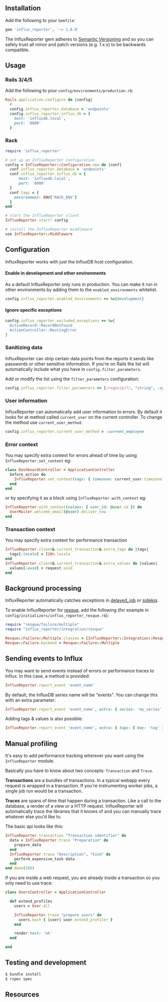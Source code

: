 ## Installation

Add the following to your `Gemfile`:

```ruby
gem 'influx_reporter', '~> 1.0.0'
```

The InfluxReporter gem adheres to [Semantic
Versioning](http://guides.rubygems.org/patterns/#semantic-versioning)
and so you can safely trust all minor and patch versions (e.g. 1.x.x) to
be backwards compatible.

## Usage

### Rails 3/4/5

Add the following to your `config/environments/production.rb`:

```ruby
Rails.application.configure do |config|
  # ...
  config.influx_reporter.database = 'endpoints'
  config.influx_reporter.influx_db = {
    host: 'influxdb.local',
    port: '8080'
  }
```

### Rack

```ruby
require 'influx_reporter'

# set up an InfluxReporter configuration
config = InfluxReporter::Configuration.new do |conf|
  conf.influx_reporter.database = 'endpoints'
  conf.influx_reporter.influx_db = {
      host: 'influxdb.local',
      port: '8080'
  }
  conf.tags = { 
    environment: ENV['RACK_ENV']
  }
end

# start the InfluxReporter client
InfluxReporter.start! config

# install the InfluxReporter middleware
use InfluxReporter::Middleware

```

## Configuration

InfluxReporter works with just the InfluxDB host configuration.

#### Enable in development and other environments

As a default InfluxReporter only runs in production. You can make it run in other environments by adding them to the `enabled_environments` whitelist.

```ruby
config.influx_reporter.enabled_environments += %w{development}
```

#### Ignore specific exceptions

```ruby
config.influx_reporter.excluded_exceptions += %w{
  ActiveRecord::RecordNotFound
  ActionController::RoutingError
}
```

### Sanitizing data

InfluxReporter can strip certain data points from the reports it sends like passwords or other sensitive information. If you're on Rails the list will automatically include what you have in `config.filter_parameters`.

Add or modify the list using the `filter_parameters` configuration:

```ruby
config.influx_reporter.filter_parameters += [/regex(p)?/, "string", :symbol]
```

### User information

InfluxReporter can automatically add user information to errors. By default it looks for at method called `current_user` on the current controller. To change the method use `current_user_method`.

```ruby
config.influx_reporter.current_user_method = :current_employee
```

### Error context

You may specify extra context for errors ahead of time by using `InfluxReporter.set_context` eg:

```ruby
class DashboardController < ApplicationController
  before_action do
    InfluxReporter.set_context(tags: { timezone: current_user.timezone }, values: { my_value: 11 })
  end
end
```

or by specifying it as a block using `InfluxReporter.with_context` eg:

```ruby
InfluxReporter.with_context(values: { user_id: @user.id }) do
  UserMailer.welcome_email(@user).deliver_now
end
```

### Transaction context
You may specify extra context for performance transaction

```ruby
InfluxReporter.client&.current_transaction&.extra_tags do |tags|
  tags[:locale] = I18n.locale
end
InfluxReporter.client&.current_transaction&.extra_values do |values|
  values[:uuid] = request.uuid
end
```


## Background processing

InfluxReporter automatically catches exceptions in [delayed_job](https://github.com/collectiveidea/delayed_job) or [sidekiq](http://sidekiq.org/).

To enable InfluxReporter for [resque](https://github.com/resque/resque), add the following (for example in `config/initializers/influx_reporter_resque.rb`):

```ruby
require "resque/failure/multiple"
require "influx_reporter/integration/resque"

Resque::Failure::Multiple.classes = [InfluxReporter::Integration::Resque]
Resque::Failure.backend = Resque::Failure::Multiple
```

## Sending events to Influx

You may want to send events instead of errors or performance traces to Influx. In this case, a method is provided:

```ruby
InfluxReporter.report_event 'event_name'
```

By default, the InfluxDB series name will be "events". You can change this with an extra parameter:
```ruby
InfluxReporter.report_event 'event_name', extra: { series: 'my_series' }
```

Adding tags & values is also possible:
```ruby
InfluxReporter.report_event 'event_name', extra: { tags: { key: 'tag' }, values: { key: 'value' } }
```

## Manual profiling

It's easy to add performance tracking wherever you want using the `InfluxReporter` module.

Basically you have to know about two concepts: `Transaction` and `Trace`.

**Transactions** are a bundles of transactions. In a typical webapp every request is wrapped in a transaction. If you're instrumenting worker jobs, a single job run would be a transaction.

**Traces** are spans of time that happen during a transaction. Like a call to the database, a render of a view or a HTTP request. InfluxReporter will automatically trace the libraries that it knows of and you can manually trace whatever else you'd like to.

The basic api looks like this:

```ruby
InfluxReporter.transaction "Transaction identifier" do
  data = InfluxReporter.trace "Preparation" do
    prepare_data
  end
  InfluxReporter.trace "Description", "kind" do
    perform_expensive_task data
  end
end.done(200)
```

If you are inside a web request, you are already inside a transaction so you only need to use trace:

```ruby
class UsersController < ApplicationController

  def extend_profiles
    users = User.all

    InfluxReporter.trace "prepare users" do
      users.each { |user| user.extend_profile! }
    end

    render text: 'ok'
  end

end
```

## Testing and development

```bash
$ bundle install
$ rspec spec
```

## Resources
